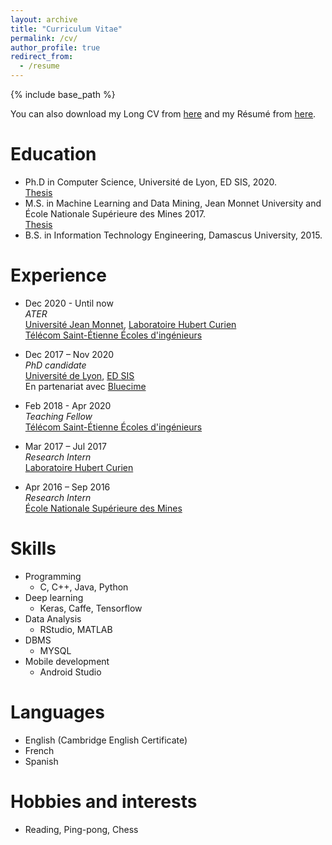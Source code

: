 ```yaml
---
layout: archive
title: "Curriculum Vitae"
permalink: /cv/
author_profile: true
redirect_from:
  - /resume
---
```


{% include base_path %}

You can also download my Long CV from [here](http://halqasir.github.io/files/LongCVEN) and my Résumé from [here](http://halqasir.github.io/files/CV).

Education
======
* Ph.D in Computer Science, Université de Lyon, ED SIS, 2020.  
[Thesis](https://www.theses.fr/2020LYSES045)
* M.S. in Machine Learning and Data Mining, Jean Monnet University and École Nationale Supérieure des Mines 2017.  
[Thesis](http://halqasir.github.io/files/m2_thesis.pdf)
* B.S. in Information Technology Engineering, Damascus University, 2015.


Experience
======
* Dec 2020 - Until now  
  <i>ATER</i>  
  [Université Jean Monnet](https://www.univ-st-etienne.fr),  [Laboratoire Hubert Curien](https://laboratoirehubertcurien.univ-st-Étienne.fr/en/index.html)  
  [Télécom Saint-Étienne Écoles d'ingénieurs](https://www.telecom-st-Étienne.fr/)

* Dec 2017 – Nov 2020  
  <i>PhD candidate</i>  
  [Université de Lyon](https://universite-lyon.fr/),  [ED SIS](https://edsis.universite-lyon.fr/)  
  En partenariat avec [Bluecime](https://www.bluecime.com/)

* Feb 2018 - Apr 2020  
  <i>Teaching Fellow</i>  
  [Télécom Saint-Étienne Écoles d'ingénieurs](https://www.telecom-st-Étienne.fr/)

* Mar 2017 – Jul 2017  
  <i>Research Intern</i>  
  [Laboratoire Hubert Curien](https://laboratoirehubertcurien.univ-st-Étienne.fr/en/index.html)  

* Apr 2016 – Sep 2016  
  <i>Research Intern</i>  
  [École Nationale Supérieure des Mines](https://www.mines-stetienne.fr/)
  
Skills
======
* Programming
  * C, C++, Java, Python
* Deep learning
  * Keras, Caffe, Tensorflow
* Data Analysis
  * RStudio, MATLAB
* DBMS
  * MYSQL
* Mobile development
  * Android Studio


Languages
======
* English (Cambridge English Certificate)
* French
* Spanish

Hobbies and interests
======
* Reading, Ping-pong, Chess


